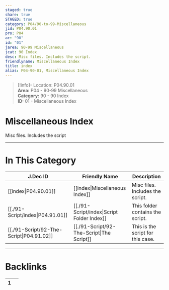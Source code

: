```yaml
---  
staged: true  
share: true  
STAGED: true  
category: P04/90-to-99-Miscellaneous  
jid: P04.90.01  
pro: P04  
ac: "90"  
id: "01"  
jarea: 90-99 Miscellaneous  
jcat: 90 Index  
desc: Misc files. Includes the script.  
friendlyname: Miscellaneous Index  
title: index  
alias: P04-90-01, Miscellaneous Index  
---  
```

  
>[!info]- Location: P04.90.01  
>**Area:** P04 - 90-99 Miscellaneous  
>**Category:** 90 - 90 Index  
>**ID:** 01 - Miscellaneous Index  
  
# Miscellaneous Index  
  
Misc files. Includes the script  
  
  
  
---  
# In This Category  
  
| J.Dec ID                                                                                        | Friendly Name                                                                                     | Description                       |  
| ----------------------------------------------------------------------------------------------- | ------------------------------------------------------------------------------------------------- | --------------------------------- |  
| [[index\|P04.90.01]]                   | [[index\|Miscellaneous Index]]           | Misc files. Includes the script.  |  
| [[./91-Script/index\|P04.91.01]]         | [[./91-Script/index\|Script Folder Index]] | This folder contains the script.  |  
| [[./91-Script/92-The-Script\|P04.91.02]] | [[./91-Script/92-The-Script\|The Script]]  | This is the script for this case. |  
  
  
---  
# Backlinks  
<div><table class="dataview table-view-table"><thead class="table-view-thead"><tr class="table-view-tr-header"><th class="table-view-th"><span></span><span class="dataview small-text">1</span></th><th class="table-view-th"><span></span></th></tr></thead><tbody class="table-view-tbody"></tbody></table></div>